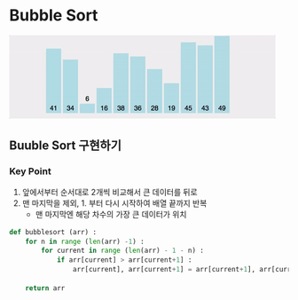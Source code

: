 # Bubble Sort
![img.png](assets/gif_bubblesort.gif)
## Buuble Sort 구현하기
### Key Point
1. 앞에서부터 순서대로 2개씩 비교해서 큰 데이터를 뒤로
2. 맨 마지막을 제외, 1. 부터 다시 시작하여 배열 끝까지 반복
   - 맨 마지막엔 해당 차수의 가장 큰 데이터가 위치
```python
def bubblesort (arr) :
    for n in range (len(arr) -1) :
        for current in range (len(arr) - 1 - n) :
            if arr[current] > arr[current+1] :
                arr[current], arr[current+1] = arr[current+1], arr[current]

    return arr
```